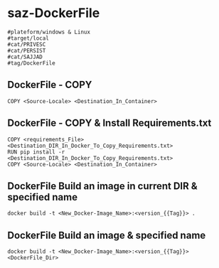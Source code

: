 # saz-DockerFile
```
#plateform/windows & Linux
#target/local
#cat/PRIVESC
#cat/PERSIST
#cat/SAJJAD
#tag/DockerFile
```

## DockerFile - COPY
```
COPY <Source-Locale> <Destination_In_Container>
```

## DockerFile - COPY & Install Requirements.txt
```
COPY <requirements_File> <Destination_DIR_In_Docker_To_Copy_Requirements.txt>
RUN pip install -r <Destination_DIR_In_Docker_To_Copy_Requirements.txt>
COPY <Source-Locale> <Destination_In_Container>
```


## DockerFile Build an image in current DIR & specified name
```
docker build -t <New_Docker-Image_Name>:<version_{{Tag}}> .
```

## DockerFile Build an image & specified name
```
docker build -t <New_Docker-Image_Name>:<version_{{Tag}}> <DockerFile_Dir>
```
